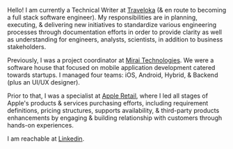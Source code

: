 Hello! I am currently a Technical Writer at [Traveloka](https://traveloka.com) (& en route to becoming a full stack software engineer). My responsibilities are in planning, executing, & delivering new initiatives to standardize various engineering processes through documentation efforts in order to provide clarity as well as understanding for engineers, analysts, scientists, in addition to business stakeholders.

Previously, I was a project coordinator at [Mirai Technologies](https://mirai.co.id/). We were a software house that focused on mobile application development catered towards startups. I managed four teams: iOS, Android, Hybrid, & Backend (plus an UI/UX designer). 

Prior to that, I was a specialist at [Apple Retail](https://www.apple.com/retail/), where I led all stages of Apple's products & services purchasing efforts, including requirement definitions, pricing structures, supports availability, & third-party products enhancements by engaging & building relationship with customers through hands-on experiences. 

I am reachable at [Linkedin](https://www.linkedin.com/in/yohanneswijaya/). 
